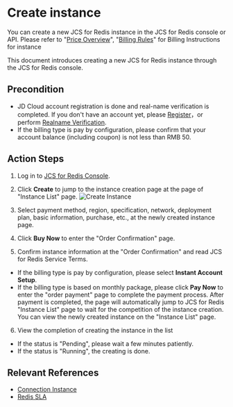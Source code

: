# Create instance

You can create a new JCS for Redis instance in the JCS for Redis console or API. Please refer to "[Price Overview](../Pricing/Price-Overview.md)", "[Billing Rules](../Pricing/Billing-Rules.md)" for Billing Instructions for instance

This document introduces creating a new JCS for Redis instance through the JCS for Redis console.

## Precondition
- JD Cloud account registration is done and real-name verification is completed. If you don't have an account yet, please [Register](https://accounts.jdcloud.com/p/regPage?source=jdcloud&ReturnUrl=%2f%2fuc.jdcloud.com%2fpassport%2fcomplete%3freturnUrl%3dhttp%3A%2F%2Fuc.jdcloud.com%2Fredirect%2FloginRouter%3FreturnUrl%3Dhttps%253A%252F%252Fwww.jdcloud.com%252Fhelp%252Fdetail%252F734%252FisCatalog%252F1)，or perform [Realname Verification](https://uc.jdcloud.com/account/certify).
- If the billing type is pay by configuration, please confirm that your account balance (including coupon) is not less than RMB 50.

## Action Steps
1. Log in to [JCS for Redis Console](https://redis-console.jdcloud.com/redis).

2. Click **Create** to jump to the instance creation page at the page of "Instance List" page.
   ![Create Instance](https://github.com/jdcloudcom/en/blob/translationUse/image/Redis/create.jpg)

3. Select payment method, region, specification, network, deployment plan, basic information, purchase, etc., at the newly created instance page.

4. Click **Buy Now** to enter the "Order Confirmation" page.

5. Confirm instance information at the "Order Confirmation" and read JCS for Redis Service Terms.

  - If the billing type is pay by configuration, please select **Instant Account Setup**.
  - If the billing type is based on monthly package, please click **Pay Now** to enter the "order payment" page to complete the payment process.
After payment is completed, the page will automatically jump to JCS for Redis "Instance List" page to wait for the competition of the instance creation. You can view the newly created instance on the "Instance List" page.

6. View the completion of creating the instance in the list
  - If the status is "Pending", please wait a few minutes patiently.
  - If the status is "Running", the creating is done.

## Relevant References


- [Connection Instance](Connect-Instances.md)
- [Redis SLA](https://docs.jdcloud.com/en/product-service-agreement/caching-redis-service-level-agreement-sla)

